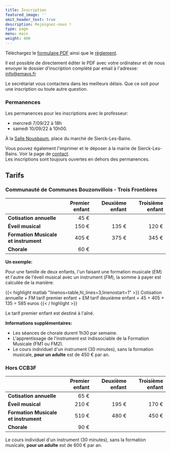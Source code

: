 ```yaml
---
title: Inscription
featured_image: ''
omit_header_text: true
description: Rejoignez-nous !
type: page
menu: main
weight: 400
---
```


Téléchargez le [formulaire PDF](/files/EMAVS-inscription-2022-2023.pdf) ainsi que le
[règlement](/files/EMAVS-reglement-interieur.pdf).

Il est possible de directement éditer le PDF avec votre ordinateur et de nous envoyer
le dossier d'inscription complété par email à l'adresse: info@emavs.fr

Le secrétariat vous contactera dans les meilleurs délais. Que ce soit pour une
inscription ou toute autre question.

### Permanences

Les permanences pour les inscriptions avec le professeur:
- mercredi 7/09/22 à 18h
- samedi 10/09/22 à 10h00.

À la [Salle Nousbaum](https://www.openstreetmap.org/?mlat=49.44290&mlon=6.36123#map=19/49.44290/6.36123),
place du marché de Sierck-Les-Bains.

Vous pouvez également l'imprimer et le déposer à la mairie de Sierck-Les-Bains.
Voir la page de [contact](/contact).  
Les inscriptions sont toujours ouvertes en dehors des permanences.




## Tarifs

### Communauté de Communes Bouzonvillois - Trois Frontières

|                                       | Premier enfant |  Deuxième enfant |  Troisième enfant |
| :------------------------------------ | -------------: | ---------------: |-----------------: |
| **Cotisation annuelle**               |      45&nbsp;€ |                  |                   |
| **Éveil musical**                     |     150&nbsp;€ |       135&nbsp;€ |        120&nbsp;€ |
| **Formation Musicale et instrument**  |     405&nbsp;€ |       375&nbsp;€ |        345&nbsp;€ |
| **Chorale**                           |      60&nbsp;€ |                  |                   |


**Un exemple:**

Pour une famille de deux enfants, l'un faisant une formation musicale (*EM*) et
l'autre de l'éveil musical avec un instrument (*FM*), la somme à payer est calculée de
la manière:

{{< highlight matlab "linenos=table,hl_lines=3,linenostart=1" >}}
Cotisation annuelle + FM tarif premier enfant + EM tarif deuxième enfant
= 45 + 405 + 135
= 585 euros
{{< / highlight >}}

Le tarif premier enfant est destiné à l'aîné.


**Informations supplémentaires:**

- Les séances de chorale durent 1h30 par semaine.
- L'apprentissage de l'instrument est indissociable de la Formation Musicale (FM1 ou FM2).
- Le cours individuel d'un instrument (30 minutes), sans la formation musicale,
**pour un adulte** est de 450&nbsp;€ par an.



### Hors CCB3F

|                                       | Premier enfant |  Deuxième enfant |  Troisième enfant |
| :------------------------------------ | -------------: | ---------------: |-----------------: |
| **Cotisation annuelle**               |      65&nbsp;€ |                  |                   |
| **Éveil musical**                     |     210&nbsp;€ |       195&nbsp;€ |        170&nbsp;€ |
| **Formation Musicale et instrument**  |     510&nbsp;€ |       480&nbsp;€ |        450&nbsp;€ |
| **Chorale**                           |      90&nbsp;€ |                  |                   |

Le cours individuel d'un instrument (30 minutes), sans la formation musicale,
**pour un adulte** est de 600&nbsp;€ par an.
